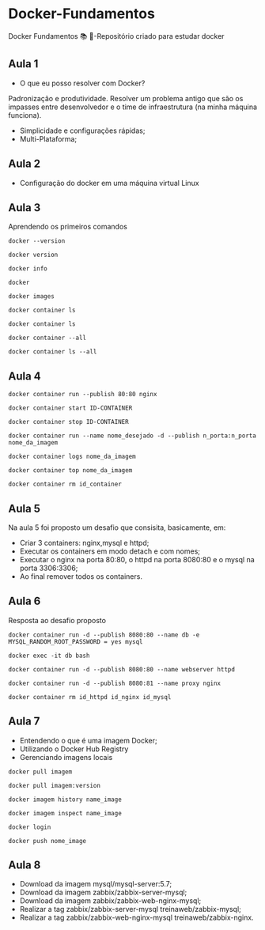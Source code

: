 # Docker-Fundamentos
Docker Fundamentos  :books: :whale:-Repositório criado para estudar docker

## Aula 1
- O que eu posso resolver com Docker?

Padronização e produtividade. Resolver um problema antigo que são os impasses entre desenvolvedor e o time de infraestrutura (na minha máquina funciona).

- Simplicidade e configurações rápidas;
- Multi-Plataforma;

## Aula 2
- Configuração do docker em uma máquina virtual Linux

## Aula 3
Aprendendo os primeiros comandos
```shell
docker --version
```
```shell
docker version
```
```shell
docker info
```
```shell
docker
```
```shell
docker images
```
```shell
docker container ls
```
```shell
docker container ls
```
```shell
docker container --all
```

```shell
docker container ls --all
```

## Aula 4

```shell
docker container run --publish 80:80 nginx
```
```shell
docker container start ID-CONTAINER
```
```shell
docker container stop ID-CONTAINER
```
```shell
docker container run --name nome_desejado -d --publish n_porta:n_porta nome_da_imagem
```

```shell
docker container logs nome_da_imagem
```
```shell
docker container top nome_da_imagem
```

```shell
docker container rm id_container
```

## Aula 5 
Na aula 5 foi proposto um desafio que consisita, basicamente, em:
- Criar 3 containers: nginx,mysql e httpd;
- Executar os containers em modo detach e com nomes;
- Executar o nginx na porta 80:80, o httpd na porta 8080:80 e o mysql na porta 3306:3306;
- Ao final remover todos os containers.

## Aula 6
Resposta ao desafio proposto

```shell
docker container run -d --publish 8080:80 --name db -e MYSQL_RANDOM_ROOT_PASSWORD = yes mysql
```
```shell
docker exec -it db bash
```
```shell
docker container run -d --publish 8080:80 --name webserver httpd
```
```shell
docker container run -d --publish 8080:81 --name proxy nginx
```
```shell
docker container rm id_httpd id_nginx id_mysql
```
## Aula 7

- Entendendo o que é uma imagem Docker;
- Utilizando o Docker Hub Registry
- Gerenciando imagens locais

```shell
docker pull imagem
```

```shell
docker pull imagem:version
```
```shell
docker imagem history name_image
```
```shell
docker imagem inspect name_image
```
```shell
docker login
```
```shell
docker push nome_image
```

## Aula 8
- Download da imagem mysql/mysql-server:5.7;
- Download da imagem zabbix/zabbix-server-mysql;
- Download da imagem zabbix/zabbix-web-nginx-mysql;
- Realizar a tag zabbix/zabbix-server-mysql treinaweb/zabbix-mysql;
- Realizar a tag zabbix/zabbix-web-nginx-mysql treinaweb/zabbix-nginx.
 

